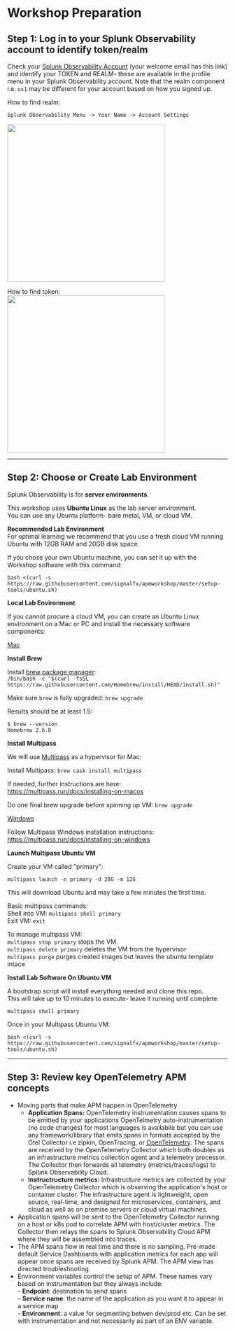 # Workshop Preparation

## Step 1: Log in to your Splunk Observability account to identify token/realm  

Check your [Splunk Observability Account](https://app.us1.signalfx.com/o11y/#/home) (your welcome email has this link) and identify your TOKEN and REALM- these are available in the profile menu in your Splunk Observability account. Note that the realm component i.e. `us1` may be different for your account based on how you signed up.

How to find realm:

`Splunk Observability Menu -> Your Name -> Account Settings`    

<img src="../../assets/01-realm.png" width="360" />  

How to find token:  
<img src="../../assets/02-token.png" width="360" />  

---

## Step 2: Choose or Create Lab Environment  

Splunk Observability is for **server environments**.    

This workshop uses **Ubuntu Linux** as the lab server environment.    
You can use any Ubuntu platform- bare metal, VM, or cloud VM.

**Recommended Lab Environment**  
For optimal learning we recommend that you use a fresh cloud VM running Ubuntu with 12GB RAM and 20GB disk space.  

If you chose your own Ubuntu machine, you can set it up with the Workshop software with this command: 

`bash <(curl -s https://raw.githubusercontent.com/signalfx/apmworkshop/master/setup-tools/ubuntu.sh)`

**Local Lab Environment**  

If you cannot procure a cloud VM, you can create an Ubuntu Linux environment on a Mac or PC and install the necessary software components:

<ins>Mac</ins>

**Install Brew**  

Install [brew package manager](https://brew.sh):  
`/bin/bash -c "$(curl -fsSL https://raw.githubusercontent.com/Homebrew/install/HEAD/install.sh)"` 

Make sure `brew` is fully upgraded: `brew upgrade`

Results should be at least 1.5:
```
$ brew --version
Homebrew 2.6.0
```

**Install Multipass**

We will use [Multipass](https://multipass.run) as a hypervisor for Mac: 

Install Multipass: `brew cask install multipass`

If needed, further instructions are here: https://multipass.run/docs/installing-on-macos

Do one final brew upgrade before spinning up VM: `brew upgrade`

<ins>Windows</ins>  

Follow Multipass Windows installation instructions: https://multipass.run/docs/installing-on-windows

**Launch Multipass Ubuntu VM**

Create your VM called "primary":  
```
multipass launch -n primary -d 20G -m 12G
```

This will download Ubuntu and may take a few minutes the first time.

Basic multipass commands:  
Shell into VM: `multipass shell primary`  
Exit VM: `exit`

To manage multipass VM:  
`multipass stop primary` stops the VM  
`multipass delete primary` deletes the VM from the hypervisor  
`multipass purge` purges created images but leaves the ubuntu template intace  

**Install Lab Software On Ubuntu VM**

A bootstrap script will install everything needed and clone this repo.  
This will take up to 10 minutes to execute- leave it running until complete.  

```
multipass shell primary
```

Once in your Multipass Ubuntu VM:

```
bash <(curl -s https://raw.githubusercontent.com/signalfx/apmworkshop/master/setup-tools/ubuntu.sh)
```

---

## Step 3: Review key OpenTelemetry APM concepts
-  Moving parts that make APM happen in OpenTelemetry
      - **Application Spans:** OpenTelemetry instrumentation causes spans to be emitted by your applications OpenTelmetry auto-instrumentation (no code changes) for most languages is availabile but you can use any framework/library that emits spans in formats accepted by the Otel Collector i.e zipkin, OpenTracing, or [OpenTelemetry](https://opentelemtry.io). The spans are received by the OpenTelemetry Collector which both doubles as an infrastructure metrics collection agent and a telemetry processor. The Collector then forwards all telemetry (metrics/traces/logs) to Splunk Observability Cloud.  
      - **Instructructure metrics:** Infrastructure metrics are collected by your OpenTelemetry Collector which is observing the application's host or container cluster. The infrastructure agent is lightweight, open source, real-time, and designed for microservices, containers, and cloud as well as on premise servers or cloud virtual machines.
- Application spans will be sent to the OpenTelemetry Collector running on a host or k8s pod to correlate APM with host/cluster metrics. The Collector then relays the spans to Splunk Observability Cloud APM where they will be assembled into traces.  
- The APM spans flow in real time and there is no sampling. Pre-made default Service Dashboards with application metrics for each app will appear once spans are received by Splunk APM. The APM view has directed troubleshooting.  
- Environment variables control the setup of APM. These names vary based on instrumentation but they always include:  
      - **Endpoint**: destination to send spans  
      - **Service name**: the name of the application as you want it to appear in a service map  
      - **Environment**: a value for segmenting betwen dev/prod etc. Can be set with instrumentation and not necessarily as part of an ENV variable.